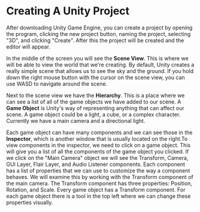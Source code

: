 # Creating A Unity Project

After downloading Unity Game Engine, you can create a project by opening the program, clicking the new project button, naming the project, selecting "3D", and clicking "Create". After this the project will be created and the editor will appear.

In the middle of the screen you will see the **Scene View**. This is where we will be able to view the world that we're creating. By default, Unity creates a really simple scene that allows us to see the sky and the ground. If you hold down the right mouse button with the cursor on the scene view, you can use WASD to navigate around the scene.

Next to the scene view we have the **Hierarchy**. This is a place where we can see a list of all of the game objects we have added to our scene. A **Game Object** is Unity's way of representing anything that can affect our scene. A game object could be a light, a cube, or a complex character. Currently we have a main camera and a directional light.

Each game object can have many components and we can see those in the **Inspector**, which is another window that is usually located on the right.To view components in the inspector, we need to click on a game object. This will give you a list of all the components of the game object you clicked. If we click on the "Main Camera" object we will see the Transform, Camera, GUI Layer, Flair Layer, and Audio Listener components. Each component has a list of properties that we can use to customize the way a component behaves. We will examine this by working with the Transform component of the main camera. The Transform component has three properties: Position, Rotation, and Scale. Every game object has a Transform component. For each game object there is a tool in the top left where we can change these properties visually.